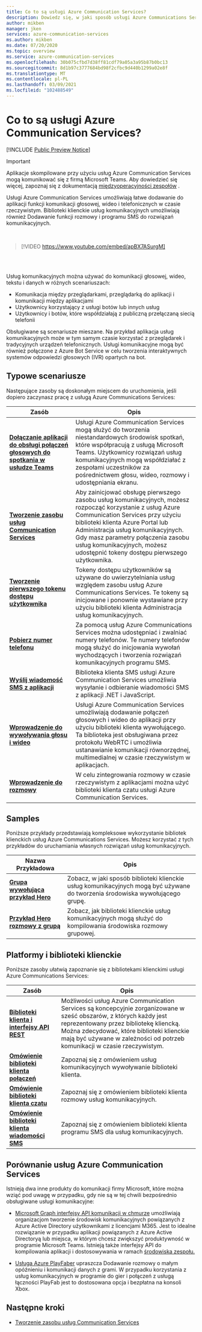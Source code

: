 ```yaml
---
title: Co to są usługi Azure Communication Services?
description: Dowiedz się, w jaki sposób usługi Azure Communications Services pomagają opracowywać rozbudowane środowiska użytkownika w czasie rzeczywistym.
author: mikben
manager: jken
services: azure-communication-services
ms.author: mikben
ms.date: 07/20/2020
ms.topic: overview
ms.service: azure-communication-services
ms.openlocfilehash: 30b075cfbd7d38ff81cdf79a05a3a95b87b0bc13
ms.sourcegitcommit: 8d1b97c3777684bd98f2cfbc9d440b1299a02e8f
ms.translationtype: MT
ms.contentlocale: pl-PL
ms.lasthandoff: 03/09/2021
ms.locfileid: "102488549"
---
```

# <a name="what-is-azure-communication-services"></a>Co to są usługi Azure Communication Services?

[!INCLUDE [Public Preview Notice](./includes/public-preview-include.md)]

> [!IMPORTANT]
> Aplikacje skompilowane przy użyciu usług Azure Communication Services mogą komunikować się z firmą Microsoft Teams. Aby dowiedzieć się więcej, zapoznaj się z dokumentacją [międzyoperacyjności zespołów](./quickstarts/voice-video-calling/get-started-teams-interop.md) .


Usługi Azure Communication Services umożliwiają łatwe dodawanie do aplikacji funkcji komunikacji głosowej, wideo i telefonicznych w czasie rzeczywistym. Biblioteki klienckie usług komunikacyjnych umożliwiają również Dodawanie funkcji rozmowy i programu SMS do rozwiązań komunikacyjnych.

<br>

> [!VIDEO https://www.youtube.com/embed/apBX7ASurgM]

<br>
<br>

Usług komunikacyjnych można używać do komunikacji głosowej, wideo, tekstu i danych w różnych scenariuszach:

- Komunikacja między przeglądarkami, przeglądarką do aplikacji i komunikacji między aplikacjami
- Użytkownicy korzystający z usługi botów lub innych usług
- Użytkownicy i botów, które współdziałają z publiczną przełączaną siecią telefonii

Obsługiwane są scenariusze mieszane. Na przykład aplikacja usług komunikacyjnych może w tym samym czasie korzystać z przeglądarek i tradycyjnych urządzeń telefonicznych. Usługi komunikacyjne mogą być również połączone z Azure Bot Service w celu tworzenia interaktywnych systemów odpowiedzi głosowych (IVR) opartych na bot.

## <a name="common-scenarios"></a>Typowe scenariusze

Następujące zasoby są doskonałym miejscem do uruchomienia, jeśli dopiero zaczynasz pracę z usługą Azure Communications Services:
<br>

| Zasób                               |Opis                           |
|---                                    |---                                   |
|**[Dołączanie aplikacji do obsługi połączeń głosowych do spotkania w usłudze Teams](./quickstarts/voice-video-calling/get-started-teams-interop.md)**|Usługi Azure Communication Services mogą służyć do tworzenia niestandardowych środowisk spotkań, które współpracują z usługą Microsoft Teams. Użytkownicy rozwiązań usług komunikacyjnych mogą współdziałać z zespołami uczestników za pośrednictwem głosu, wideo, rozmowy i udostępniania ekranu.|
|**[Tworzenie zasobu usług Communication Services](./quickstarts/create-communication-resource.md)**|Aby zainicjować obsługę pierwszego zasobu usług komunikacyjnych, możesz rozpocząć korzystanie z usług Azure Communication Services przy użyciu biblioteki klienta Azure Portal lub Administracja usług komunikacyjnych. Gdy masz parametry połączenia zasobu usług komunikacyjnych, możesz udostępnić tokeny dostępu pierwszego użytkownika.|
|**[Tworzenie pierwszego tokenu dostępu użytkownika](./quickstarts/access-tokens.md)**|Tokeny dostępu użytkowników są używane do uwierzytelniania usług względem zasobu usług Azure Communications Services. Te tokeny są inicjowane i ponownie wystawiane przy użyciu biblioteki klienta Administracja usług komunikacyjnych.|
|**[Pobierz numer telefonu](./quickstarts/telephony-sms/get-phone-number.md)**|Za pomocą usług Azure Communications Services można udostępniać i zwalniać numery telefonów. Te numery telefonów mogą służyć do inicjowania wywołań wychodzących i tworzenia rozwiązań komunikacyjnych programu SMS.|
|**[Wyślij wiadomość SMS z aplikacji](./quickstarts/telephony-sms/send.md)**|Biblioteka klienta SMS usługi Azure Communication Services umożliwia wysyłanie i odbieranie wiadomości SMS z aplikacji .NET i JavaScript.|
|**[Wprowadzenie do wywoływania głosu i wideo](./quickstarts/voice-video-calling/getting-started-with-calling.md)**| Usługi Azure Communication Services umożliwiają dodawanie połączeń głosowych i wideo do aplikacji przy użyciu biblioteki klienta wywołującego. Ta biblioteka jest obsługiwana przez protokołu WebRTC i umożliwia ustanawianie komunikacji równorzędnej, multimedialnej w czasie rzeczywistym w aplikacjach.|
|**[Wprowadzenie do rozmowy](./quickstarts/chat/get-started.md)**|W celu zintegrowania rozmowy w czasie rzeczywistym z aplikacjami można użyć biblioteki klienta czatu usługi Azure Communication Services.|


## <a name="samples"></a>Samples

Poniższe przykłady przedstawiają kompleksowe wykorzystanie bibliotek klienckich usług Azure Communications Services. Możesz korzystać z tych przykładów do uruchamiania własnych rozwiązań usług komunikacyjnych.
<br>

| Nazwa Przykładowa                               | Opis                           |
|---                                    |---                                   |
|**[Grupa wywołująca przykład Hero](./samples/calling-hero-sample.md)**|Zobacz, w jaki sposób biblioteki klienckie usług komunikacyjnych mogą być używane do tworzenia środowiska wywołującego grupę.|
|**[Przykład Hero rozmowy z grupą](./samples/chat-hero-sample.md)**|Zobacz, jak biblioteki klienckie usług komunikacyjnych mogą służyć do kompilowania środowiska rozmowy grupowej.|


## <a name="platforms-and-client-libraries"></a>Platformy i biblioteki klienckie

Poniższe zasoby ułatwią zapoznanie się z bibliotekami klienckimi usługi Azure Communications Services:

| Zasób                               | Opis                           |
|---                                    |---                                   |
|**[Biblioteki klienta i interfejsy API REST](./concepts/sdk-options.md)**|Możliwości usług Azure Communication Services są koncepcyjnie zorganizowane w sześć obszarów, z których każdy jest reprezentowany przez bibliotekę kliencką. Można zdecydować, które biblioteki klienckie mają być używane w zależności od potrzeb komunikacji w czasie rzeczywistym.|
|**[Omówienie biblioteki klienta połączeń](./concepts/voice-video-calling/calling-sdk-features.md)**|Zapoznaj się z omówieniem usług komunikacyjnych wywoływanie biblioteki klienta.|
|**[Omówienie biblioteki klienta czatu](./concepts/chat/sdk-features.md)**|Zapoznaj się z omówieniem biblioteki klienta rozmowy usług komunikacyjnych.|
|**[Omówienie biblioteki klienta wiadomości SMS](./concepts/telephony-sms/sdk-features.md)**|Zapoznaj się z omówieniem biblioteki klienta programu SMS dla usług komunikacyjnych.|

## <a name="compare-azure-communication-services"></a>Porównanie usług Azure Communication Services

Istnieją dwa inne produkty do komunikacji firmy Microsoft, które można wziąć pod uwagę w przypadku, gdy nie są w tej chwili bezpośrednio obsługiwane usługi komunikacyjne:

 - [Microsoft Graph interfejsy API komunikacji w chmurze](/graph/cloud-communications-concept-overview) umożliwiają organizacjom tworzenie środowisk komunikacyjnych powiązanych z Azure Active Directory użytkownikami z licencjami M365. Jest to idealne rozwiązanie w przypadku aplikacji powiązanych z Azure Active Directoryą lub miejsca, w którym chcesz zwiększyć produktywność w programie Microsoft Teams. Istnieją także interfejsy API do kompilowania aplikacji i dostosowywania w ramach [środowiska zespołu.](/microsoftteams/platform/?preserve-view=true&view=msteams-client-js-latest)

 - [Usługa Azure PlayFaber](/gaming/playfab/features/multiplayer/networking/) upraszcza Dodawanie rozmowy o małym opóźnieniu i komunikacji danych z grami. W przypadku korzystania z usług komunikacyjnych w programie do gier i połączeń z usługą łączności PlayFab jest to dostosowana opcja i bezpłatna na konsoli Xbox.


## <a name="next-steps"></a>Następne kroki

 - [Tworzenie zasobu usług Communication Services](./quickstarts/create-communication-resource.md)
